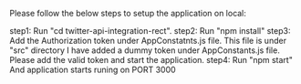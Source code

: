 Please follow the below steps to setup the application on local:

step1: Run "cd twitter-api-integration-rect".
step2: Run "npm install"
step3: Add the Authorization token under AppConstatnts.js file.
      This file is under "src" directory
      I have added a dummy token under AppConstants.js file. Please add the valid token and start the application.
step4: Run "npm start"
And application starts runing on PORT 3000